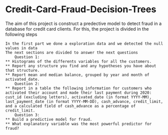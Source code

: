 # Credit-Card-Fraud-Decision-Trees

The aim of this project is construct a predective model to detect fraud in a database for credit card clients. For this, the project is divided in the following steps

    In the first part we done a exploration data and we detected the null values in data
    The next sections are divided to answer the next questions
        Question 1:
    ** Histograms of the differents variables for all the customers.
    ** Report any structure you find and any hypotheses you have about that structure.
    ** Report mean and median balance, grouped by year and month of activated_date.
        Question 2:
    ** Report in a table the following information for customers who activated their account and made their last payment during 2020: cust_id (excluding letters), activated_date (in format YYYY-MM), last_payment_date (in format YYYY-MM-DD), cash_advance, credit_limit, and a calculated field of cash_advance as a percentage of credit_limit.
        Question 3:
    ** Build a predictive model for fraud.
    ** What explanatory variable was the most powerful predictor for fraud?
